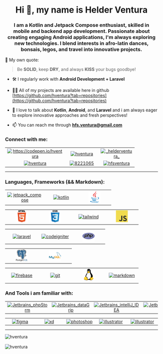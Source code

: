<h1 align="center">Hi 👋, my name is Helder Ventura</h1>
<h3 align="center">I am a Kotlin and Jetpack Compose enthusiast, skilled in mobile and backend app development. Passionate about creating engaging Android applications, I'm always exploring new technologies. I blend interests in afro-latin dances, bonsais, legos, and travel into innovative projects.</h3>

🌟 My own quote:
> Be **SOLID**, keep **DRY**, and always **KISS** your bugs goodbye! 


- 🛠️ I regularly work with **Android Development + Laravel**

- 👨‍💻 All of my projects are available here in github [https://github.com/hventura?tab=repositories](https://github.com/hventura?tab=repositories)

- 💬 I love to talk about **Kotlin**, **Android**, and **Laravel** and i am always eager to explore innovative approaches and fresh perspectives!

- 📫 You can reach me through **hfs.ventura@gmail.com**

<h3>Connect with me:</h3>
<table>
<tr>
<td align="center" width="96"><a href="https://codepen.io/hventura" target="blank"><img align="center" src="https://raw.githubusercontent.com/rahuldkjain/github-profile-readme-generator/master/src/images/icons/Social/codepen.svg" alt="https://codepen.io/hventura" height="30" width="40"/></a></td>
<td align="center" width="96"><a href="https://dev.to/hventura" target="blank"><img align="center" src="https://raw.githubusercontent.com/rahuldkjain/github-profile-readme-generator/master/src/images/icons/Social/devto.svg" alt="hventura" height="30" width="40"/></a></td>
<td align="center" width="96"><a href="https://twitter.com/_helderventura_" target="blank"><img align="center" src="https://raw.githubusercontent.com/rahuldkjain/github-profile-readme-generator/master/src/images/icons/Social/twitter.svg" alt="_helderventura_" height="30" width="40"/></a></td>
</tr>
<tr>
<td align="center" width="96"><a href="https://linkedin.com/in/hventura" target="blank"><img align="center" src="https://raw.githubusercontent.com/rahuldkjain/github-profile-readme-generator/master/src/images/icons/Social/linked-in-alt.svg" alt="hventura" height="30" width="40"/></a></td>
<td align="center" width="96"><a href="https://stackoverflow.com/users/8221065" target="blank"><img align="center" src="https://raw.githubusercontent.com/rahuldkjain/github-profile-readme-generator/master/src/images/icons/Social/stack-overflow.svg" alt="8221065" height="30" width="40"/></a></td>
<td align="center" width="96"><a href="https://fb.com/hfsventura" target="blank"><img align="center" src="https://raw.githubusercontent.com/rahuldkjain/github-profile-readme-generator/master/src/images/icons/Social/facebook.svg" alt="hfsventura" height="30" width="40"/></a></td>
</tr>
</table>
<p>
</p>

---
<h3>Languages, Frameworks (&& Markdown):</h3>
<table>
<tr>
<td align="center" width="96"><a href="https://developer.android.com/jetpack/compose" target="_blank" rel="noreferrer"> <img src="https://www.vectorlogo.zone/logos/android/android-icon.svg" alt="jetpack_compose" width="40" height="40"/> </a></td>
<td align="center" width="96"><a href="https://kotlinlang.org" target="_blank" rel="noreferrer"> <img src="https://www.vectorlogo.zone/logos/kotlinlang/kotlinlang-icon.svg" alt="kotlin" width="40" height="40"/> </a></td>
<td align="center" width="96"><a href="https://www.java.com" target="_blank" rel="noreferrer"> <img src="https://raw.githubusercontent.com/devicons/devicon/master/icons/java/java-original.svg" alt="java" width="40" height="40"/> </a></td>
</tr>
</table>
<table>
<tr>
<td align="center" width="96"><a href="https://www.w3.org/html/" target="_blank" rel="noreferrer"> <img src="https://raw.githubusercontent.com/devicons/devicon/master/icons/html5/html5-original-wordmark.svg" alt="html5" width="40" height="40"/> </a></td>
<td align="center" width="96"><a href="https://www.w3schools.com/css/" target="_blank" rel="noreferrer"><img src="https://raw.githubusercontent.com/devicons/devicon/master/icons/css3/css3-original-wordmark.svg" alt="css3" width="40" height="40"/> </a></td>
<td align="center" width="96"><a href="https://tailwindcss.com/" target="_blank" rel="noreferrer"> <img src="https://www.vectorlogo.zone/logos/tailwindcss/tailwindcss-icon.svg" alt="tailwind" width="40" height="40"/> </a></td>
<td align="center" width="96"><a href="https://developer.mozilla.org/en-US/docs/Web/JavaScript" target="_blank" rel="noreferrer"> <img src="https://raw.githubusercontent.com/devicons/devicon/master/icons/javascript/javascript-original.svg" alt="javascript" width="40" height="40"/> </a></td>
</tr>
</table>
<table>
<tr>
<td align="center" width="96"><a href="https://laravel.com/" target="_blank" rel="noreferrer"> <img src="https://upload.wikimedia.org/wikipedia/commons/thumb/9/9a/Laravel.svg/1024px-Laravel.svg.png" alt="laravel" width="40" height="40"/> </a></td>
<td align="center" width="96"><a href="https://codeigniter.com" target="_blank" rel="noreferrer"><img src="https://cdn.worldvectorlogo.com/logos/codeigniter.svg" alt="codeigniter" width="40" height="40"/></a></td>
<td align="center" width="96"><a href="https://www.php.net" target="_blank" rel="noreferrer"> <img src="https://raw.githubusercontent.com/devicons/devicon/master/icons/php/php-original.svg" alt="php" width="40" height="40"/></a></td>
</tr>
</table>
<table>
<tr>
<td align="center" width="96"><a href="https://www.postgresql.org" target="_blank" rel="noreferrer"> <img src="https://raw.githubusercontent.com/devicons/devicon/master/icons/postgresql/postgresql-original-wordmark.svg" alt="postgresql" width="40" height="40"/> </a></td>
<td align="center" width="96"><a href="https://www.mysql.com/" target="_blank" rel="noreferrer"> <img src="https://raw.githubusercontent.com/devicons/devicon/master/icons/mysql/mysql-original-wordmark.svg" alt="mysql" width="40" height="40"/> </a></td>
</tr>
</table>
<table>
<tr>
<td align="center" width="96"><a href="https://firebase.google.com/" target="_blank" rel="noreferrer"> <img src="https://www.vectorlogo.zone/logos/firebase/firebase-icon.svg" alt="firebase" width="40" height="40"/> </a></td>
<td align="center" width="96"><a href="https://git-scm.com/" target="_blank" rel="noreferrer"> <img src="https://www.vectorlogo.zone/logos/git-scm/git-scm-icon.svg" alt="git" width="40" height="40"/> </a></td>
<td align="center" width="96"><a href="https://www.linux.org/" target="_blank" rel="noreferrer"> <img src="https://raw.githubusercontent.com/devicons/devicon/master/icons/linux/linux-original.svg" alt="linux" width="40" height="40"/> </a></td>
<td align="center" width="96"><a href="https://en.wikipedia.org/wiki/Markdown" target="_blank" rel="noreferrer"> <img src="https://upload.wikimedia.org/wikipedia/commons/thumb/4/48/Markdown-mark.svg/1920px-Markdown-mark.svg.png" alt="markdown" width="40" height="40"/></a></td>
</tr>
</table>

<h3>And Tools i am familiar with:</h3>
<table>
<tr>
<td align="center" width="96"><a href="https://www.jetbrains.com/phpstorm/" target="_blank" rel="noreferrer"> <img src="https://upload.wikimedia.org/wikipedia/commons/thumb/c/c9/PhpStorm_Icon.svg/1024px-PhpStorm_Icon.svg.png" alt="Jetbrains_phpStorm" width="40" height="40"/></a></td>
<td align="center" width="96"><a href="https://www.jetbrains.com/datagrip/" target="_blank" rel="noreferrer"> <img src="https://upload.wikimedia.org/wikipedia/commons/c/c9/DataGrip.svg" alt="Jetbrains_dataGrip" width="40" height="40"/></a></td>
<td align="center" width="96"><a href="https://www.jetbrains.com/idea/" target="_blank" rel="noreferrer"> <img src="https://upload.wikimedia.org/wikipedia/commons/thumb/9/9c/IntelliJ_IDEA_Icon.svg/1024px-IntelliJ_IDEA_Icon.svg.png" alt="Jetbrains_intelliJ_IDEA" width="40" height="40"/></a></td>
<td align="center" width="96"><a href="https://developer.android.com/studio?hl=pt-br" target="_blank" rel="noreferrer"> <img src="https://upload.wikimedia.org/wikipedia/commons/thumb/5/55/Android_Studio_Logo_%282023%29.svg/1024px-Android_Studio_Logo_%282023%29.svg.png" alt="Jetbrains_android_studio" width="40" height="40"/></a></td>
</tr>
</table>
<table>
<tr>
<td align="center" width="96"><a href="https://www.figma.com/" target="_blank" rel="noreferrer"> <img src="https://www.vectorlogo.zone/logos/figma/figma-icon.svg" alt="figma" width="40" height="40"/> </a></td>
<td align="center" width="96"><a href="https://www.adobe.com/products/xd.html" target="_blank" rel="noreferrer"> <img src="https://upload.wikimedia.org/wikipedia/commons/thumb/c/c2/Adobe_XD_CC_icon.svg/1024px-Adobe_XD_CC_icon.svg.png" alt="xd" width="40" height="40"/> </a></td>
<td align="center" width="96"><a href="https://www.photoshop.com/en" target="_blank" rel="noreferrer"> <img src="https://upload.wikimedia.org/wikipedia/commons/thumb/a/af/Adobe_Photoshop_CC_icon.svg/1024px-Adobe_Photoshop_CC_icon.svg.png" alt="photoshop" width="40" height="40"/> </a></td>
<td align="center" width="96"><a href="https://www.adobe.com/in/products/illustrator.html" target="_blank" rel="noreferrer"> <img src="https://upload.wikimedia.org/wikipedia/commons/thumb/4/40/Adobe_Premiere_Pro_CC_icon.svg/1024px-Adobe_Premiere_Pro_CC_icon.svg.png" alt="illustrator" width="40" height="40"/> </a></td>
<td align="center" width="96"><a href="https://www.adobe.com/in/products/illustrator.html" target="_blank" rel="noreferrer"> <img src="https://www.vectorlogo.zone/logos/adobe_illustrator/adobe_illustrator-icon.svg" alt="illustrator" width="40" height="40"/> </a></td>
</tr>
</table>

---
<p><img src="https://github-readme-stats.vercel.app/api/top-langs?username=hventura&show_icons=true&locale=en&layout=compact" alt="hventura" /></p>
<p><img align="center" src="https://github-readme-stats.vercel.app/api?username=hventura&show_icons=true&locale=en" alt="hventura" /></p>
